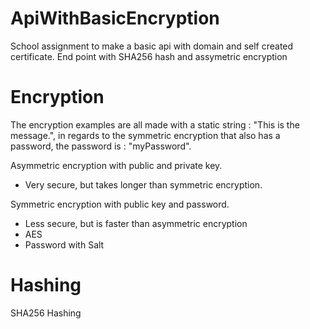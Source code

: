 # ApiWithBasicEncryption
School assignment to make a basic api with domain and self created certificate. End point with SHA256 hash and assymetric encryption

# Encryption

The encryption examples are all made with a static string : "This is the message.", in regards to the symmetric encryption that also has a password, the password is : "myPassword".

Asymmetric encryption with public and private key. <br/>
- Very secure, but takes longer than symmetric encryption.

Symmetric encryption with public key and password.
- Less secure, but is faster than asymmetric encryption
- AES
- Password with Salt

# Hashing

SHA256 Hashing
